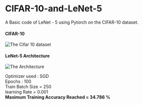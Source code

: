# CIFAR-10-and-LeNet-5     
A Basic code of LeNet - 5 using Pytorch on the CIFAR-10 dataset.  
  
 #### CIFAR-10     
![The Cifar 10 dataset](https://corochann.com/wp-content/uploads/2017/04/cifar10_plot.png)  
  
   
 #### LeNet-5 Architecture   
![The Architecture](https://www.researchgate.net/profile/Sheraz_Khan8/publication/321586653/figure/fig4/AS:568546847014912@1512563539828/The-LeNet-5-Architecture-a-convolutional-neural-network.png)  

Optimizer used : SGD   
Epochs : 100  
Train Batch Size = 250   
learning Rate = 0.001  
**Maximum Training Accuracy Reached = 34.786 %**

